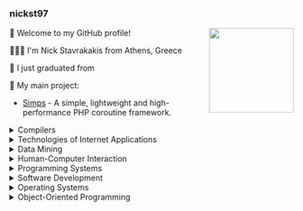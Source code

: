 
### nickst97

<img src="https://cdn.jsdelivr.net/gh/sy-records/staticfile@master/images/202007/huaji.gif" align="right" height="150">


🎉 Welcome to my GitHub profile!

👨🏻‍💻 I'm Nick Stavrakakis from Athens, Greece

🌱 I just graduated from 

🚀 My main project:

- [Simps](https://github.com/simple-swoole/simps) - A simple, lightweight and high-performance PHP coroutine framework.

<details>
<summary>Compilers</summary>

[LL1_Calculator_Parser](https://github.com/nickst97/LL1_Calculator_Parser)

[Translator_to_Java](https://github.com/nickst97/Translator_to_Java)

[MiniJava_Static_Checking](https://github.com/nickst97/MiniJava_Static_Checking)


</details>

<details>
<summary>Technologies of Internet Applications</summary>

[Online_Auction_Website](https://github.com/nickst97/Online_Auction_Website)
</details>

<details>
<summary>Data Mining</summary>

[Sentiment_Analysis](https://github.com/nickst97/Sentiment_Analysis)
</details>

<details>
<summary>Human-Computer Interaction</summary>

[Redesigning_Eudoxus](https://github.com/nickst97/Redesigning_Eudoxus)
</details>

<details>
<summary>Programming Systems</summary>

[Bitcoin_Transactions](https://github.com/nickst97/Bitcoin_Transactions)
[Simplified_Dropbox](https://github.com/nickst97/Simplified_Dropbox)
</details>

<details>
<summary>Software Development</summary>

[Join_Query_Optimization-SIGMOD2018](https://github.com/nickst97/Join_Query_Optimization-SIGMOD2018)
</details>

<details>
<summary>Operating Systems</summary>

[Transaction_System](https://github.com/nickst97/Transaction_System)
[Record_Search_Tree](https://github.com/nickst97/Record_Search_Tree)
[Port_Simulation](https://github.com/nickst97/Port_Simulation)
</details>

<details>
<summary>Object-Oriented Programming</summary>

[Carbon_Isotope_Simulation](https://github.com/nickst97/Carbon_Isotope_Simulation)
</details>
